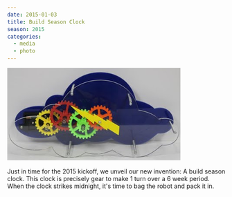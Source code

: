```yaml
---
date: 2015-01-03
title: Build Season Clock
season: 2015
categories:
  - media
  - photo
---
```


![Build Season Clock](/images/build-season-clock.jpg)

Just in time for the 2015 kickoff, we unveil our new invention: A build season clock. This clock is precisely gear to make 1 turn over a 6 week period. When the clock strikes midnight, it's time to bag the robot and pack it in.
